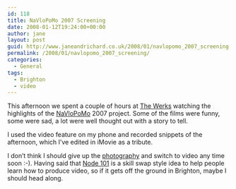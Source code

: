 ```yaml
---
id: 118
title: NaVloPoMo 2007 Screening
date: 2008-01-12T19:24:00+00:00
author: jane
layout: post
guid: http://www.janeandrichard.co.uk/2008/01/navlopomo_2007_screening
permalink: /2008/01/navlopomo_2007_screening/
categories:
  - General
tags:
  - Brighton
  - video
---
```

This afternoon we spent a couple of hours at [The Werks](http://www.werkshop.org.uk/space/) watching the highlights of the [NaVloPoMo](http://nablopomo.ning.com/group/videobloggers) 2007 project. Some of the films were funny, some were sad, a lot were well thought out with a story to tell.

I used the video feature on my phone and recorded snippets of the afternoon, which I&#8217;ve edited in iMovie as a tribute.

<vid src="http://janeandrichard.co.uk/blog/2008/01/NAVLOPOMO 2007.mov" width="320" height="240" />

I don&#8217;t think I should give up the [photography](http://jane.dallaway.com/photography/) and switch to video any time soon :-). Having said that [Node 101](http://node101.pbwiki.com/) is a skill swap style idea to help people learn how to produce video, so if it gets off the ground in Brighton, maybe I should head along.